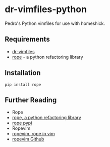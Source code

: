 dr-vimfiles-python
==================

Pedro's Python vimfiles for use with homeshick.

## Requirements

- [dr-vimfiles][dr_vimfiles]
- [rope][rope] - a python refactoring library


## Installation

    pip install rope


## Further Reading

- Rope
 - [rope, a python refactoring library][rope]
 - [rope pypi][rope_pypi]
- Ropevim
 - [ropevim, rope in vim][ropevim]
 - [ropevim Github][ropevim_github]


<!-- link ids -->
[rope]: http://rope.sourceforge.net/
[rope_pypi]: https://pypi.python.org/pypi/rope
[ropevim]: http://rope.sourceforge.net/ropevim.html
[ropevim_github]: https://github.com/python-rope/ropevim
[dr_vimfiles]: https://github.com/digitalrounin/dr-vimfiles
